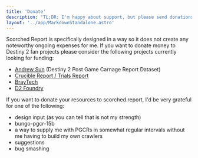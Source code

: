 ```yaml
---
title: 'Donate'
description: "TL;DR: I'm happy about support, but please send donations to other projects instead."
layout: '../app/MarkdownStandalone.astro'
---
```


Scorched Report is specifically designed in a way so it does not create any noteworthy ongoing expenses for me. If you want to donate money to Destiny 2 fan projects please consider the following projects currently looking for funding:

- [Andrew Sun](https://andrewsun.com/donate/) (Destiny 2 Post Game Carnage Report Dataset)
- [Crucible Report / Trials Report](https://www.buymeacoffee.com/trialsreport)
- [BrayTech](https://bray.tech/settings/subscriptions)
- [D2 Foundry](https://ko-fi.com/gothfemme)

If you want to donate your resources to scorched.report, I'd be very grateful for one of the following:

- design input (as you can tell that is not my strength)
- bungo-pgcr-15b
- a way to supply me with PGCRs in somewhat regular intervals without me having to build my own crawlers
- suggestions
- bug smashing
